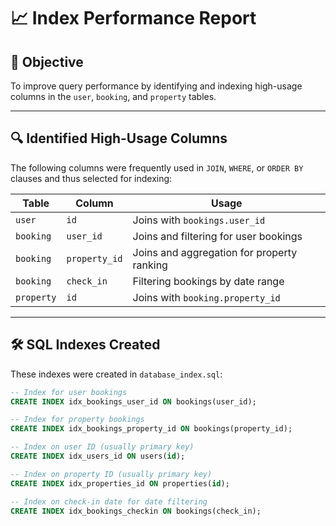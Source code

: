 # 📈 Index Performance Report

## 🎯 Objective

To improve query performance by identifying and indexing high-usage columns in the `user`, `booking`, and `property` tables.

---

## 🔍 Identified High-Usage Columns

The following columns were frequently used in `JOIN`, `WHERE`, or `ORDER BY` clauses and thus selected for indexing:

| Table        | Column         | Usage                                      |
|--------------|----------------|--------------------------------------------|
| `user`      | `id`           | Joins with `bookings.user_id`              |
| `booking`   | `user_id`      | Joins and filtering for user bookings      |
| `booking`   | `property_id`  | Joins and aggregation for property ranking |
| `booking`   | `check_in`     | Filtering bookings by date range           |
| `property`  | `id`           | Joins with `booking.property_id`          |

---

## 🛠 SQL Indexes Created

These indexes were created in `database_index.sql`:

```sql
-- Index for user bookings
CREATE INDEX idx_bookings_user_id ON bookings(user_id);

-- Index for property bookings
CREATE INDEX idx_bookings_property_id ON bookings(property_id);

-- Index on user ID (usually primary key)
CREATE INDEX idx_users_id ON users(id);

-- Index on property ID (usually primary key)
CREATE INDEX idx_properties_id ON properties(id);

-- Index on check-in date for date filtering
CREATE INDEX idx_bookings_checkin ON bookings(check_in);
